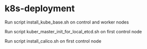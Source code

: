 # k8s-deployment

Run script install_kube_base.sh on control and worker nodes 

Run script kuber_master_init_for_local_etcd.sh on first control node 

Run script install_calico.sh on first control node


